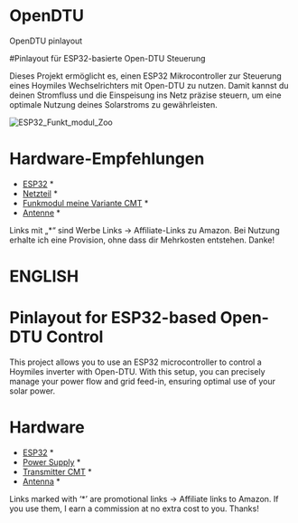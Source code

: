# OpenDTU
OpenDTU pinlayout

#Pinlayout für ESP32-basierte Open-DTU Steuerung

Dieses Projekt ermöglicht es, einen ESP32 Mikrocontroller zur Steuerung eines Hoymiles Wechselrichters mit Open-DTU zu nutzen. Damit kannst du deinen Stromfluss und die Einspeisung ins Netz präzise steuern, um eine optimale Nutzung deines Solarstroms zu gewährleisten.

![ESP32_Funkt_modul_Zoo](https://github.com/user-attachments/assets/8d8a3f7a-4dbe-45aa-bea7-11da6111b0e6)


# Hardware-Empfehlungen
- [ESP32](https://amzn.to/472ueth) *
- [Netzteil](https://amzn.to/4fUgpkK) *
- [Funkmodul meine Variante CMT](https://amzn.to/3Xg0GoY) *
- [Antenne](https://amzn.to/3MmhMeg) *
    
Links mit „*“ sind Werbe Links -> Affiliate-Links zu Amazon. Bei Nutzung erhalte ich eine Provision, ohne dass dir Mehrkosten entstehen. Danke!


# ENGLISH 
# Pinlayout for ESP32-based Open-DTU Control

This project allows you to use an ESP32 microcontroller to control a Hoymiles inverter with Open-DTU. With this setup, you can precisely manage your power flow and grid feed-in, ensuring optimal use of your solar power.

# Hardware
- [ESP32](https://amzn.to/472ueth) *
- [Power Supply](https://amzn.to/4fUgpkK) *
- [Transmitter CMT](https://amzn.to/3Xg0GoY) *
- [Antenna](https://amzn.to/3MmhMeg) *

Links marked with ‘*’ are promotional links -> Affiliate links to Amazon. If you use them, I earn a commission at no extra cost to you. Thanks!
